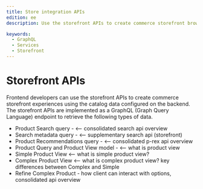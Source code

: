 ```yaml
---
title: Store integration APIs
edition: ee
description: Use the storefront APIs to create commerce storefront browse and discovery experiences using catalag data stored in the backend.

keywords:
  - GraphQL
  - Services
  - Storefront
---
```


# Storefront APIs

Frontend developers can use the storefront APIs to create commerce storefront experiences using the catalog data configured on the backend. The storefront APIs are implemented as a GraphQL (Graph Query Language) endpoint to retrieve the following types of data.

- Product Search query - <-- consolidated search api overview
- Search metadata query - <-- supplementary search api (storefront)
- Product Recommendations query -  <-- consolidated p-rex api overview
- Product Query and Product View model - <-- what is product view
- Simple Product View  <-- what is simple product view?
- Complex Product View <-- what is complex product view? key differences between Complex and Simple
- Refine Complex Product - how client can interact with options, consolidated api overview
